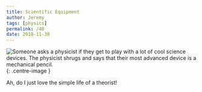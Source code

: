 ```yaml
---
title: Scientific Equipment
author: Jeremy
tags: [physics]
permalink: /48
date: 2018-11-30
---
```


![Someone asks a physicist if they get to play with a lot of cool science devices. The physicist shrugs and says that their most advanced device is a mechanical pencil.](https://res.cloudinary.com/dh3hm8pb7/image/upload/c_scale,q_auto:best,w_615/v1535842782/Handwaving/Published/ScientificEquipment.png){: .centre-image }

Ah, do I just love the simple life of a theorist!